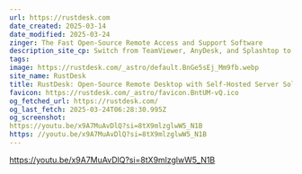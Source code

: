 ```yaml
---
url: https://rustdesk.com
date_created: 2025-03-14
date_modified: 2025-03-24
zinger: The Fast Open-Source Remote Access and Support Software
description_site_cp: Switch from TeamViewer, AnyDesk, and Splashtop to RustDesk for a secure and reliable remote desktop experience with your own self-hosted servers.
tags: 
image: https://rustdesk.com/_astro/default.BnGe5sEj_Mm9fb.webp
site_name: RustDesk
title: RustDesk: Open-Source Remote Desktop with Self-Hosted Server Solutions
favicon: https://rustdesk.com/_astro/favicon.BntUM-vQ.ico
og_fetched_url: https://rustdesk.com/
og_last_fetch: 2025-03-24T06:28:30.995Z
og_screenshot: 
https://youtu.be/x9A7MuAvDlQ?si=8tX9mlzglwW5_N1B
https: //youtu.be/x9A7MuAvDlQ?si=8tX9mlzglwW5_N1B
---
```


https://youtu.be/x9A7MuAvDlQ?si=8tX9mlzglwW5_N1B